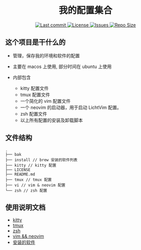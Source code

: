 <h1 align="center">
  我的配置集合
</h1>

<div align="center"><p>
    <a href="https://github.com/leisurelicht/.config_file/pulse">
      <img alt="Last commit" src="https://img.shields.io/github/last-commit/leisurelicht/.config_file?style=flat-square&logo=starship&color=8bd5ca&logoColor=D9E0EE&labelColor=302D41"/>
    </a>
    <a href="https://github.com/leisurelicht/.config_file/blob/main/LICENSE">
      <img alt="License" src="https://img.shields.io/github/license/leisurelicht/.config_file?style=flat-square&logo=starship&color=ee999f&logoColor=D9E0EE&labelColor=302D41" />
    </a>
    <a href="https://github.com/leisurelicht/.config_file/issues">
      <img alt="Issues" src="https://img.shields.io/github/issues/leisurelicht/.config_file?style=flat-square&logo=bilibili&color=F5E0DC&logoColor=D9E0EE&labelColor=302D41" />
    </a>
    <a href="https://github.com/leisurelicht/.config_file">
      <img alt="Repo Size" src="https://img.shields.io/github/repo-size/leisurelicht/.config_file?color=%23DDB6F2&label=SIZE&logo=codesandbox&style=flat-square&logoColor=D9E0EE&labelColor=302D41" />
    </a>
</div>

## 这个项目是干什么的 

- 管理，保存我的环境和软件的配置

- 主要在 macos 上使用, 部分时间在 ubuntu 上使用

- 内部包含
  - kitty 配置文件
  - tmux 配置文件
  - 一个简化的 vim 配置文件
  - 一个 neovim 的启动器，用于启动 LichtVim 配置。
  - zsh 配置文件
  - 以上所有配置的安装及卸载脚本

## 文件结构

```
.
├── bak
├── install // brew 安装的软件列表
├── kitty // kitty 配置
├── LICENSE
├── README.md
├── tmux // tmux 配置
├── vi // vim & neovim 配置
└── zsh // zsh 配置

```

## 使用说明文档

- [kitty](./kitty/README.md)
- [tmux](./tmux/README.md)
- [zsh](./zsh/README.md)
- [vim && neovim](./vi/README.md)
- [安装的软件](./install/README.md)

